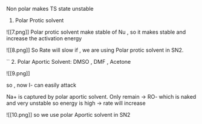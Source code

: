 Non polar makes TS state unstable 

1. Polar Protic solvent 



![[7.png]]
Polar protic solvent make stable of Nu , so it makes stable and increase the activation energy 

![[8.png]]
So Rate will slow if , we are using Polar protic solvent in SN2.

``
2. Polar Aportic Solvent:
DMSO , DMF , Acetone 

![[9.png]]


so , now I- can easily attack 

Na+ is captured by polar aportic solvent.
Only remain -> RO-
which is naked and very unstable so energy is high -> rate will increase

![[10.png]]
so we use polar Aportic solvent in SN2